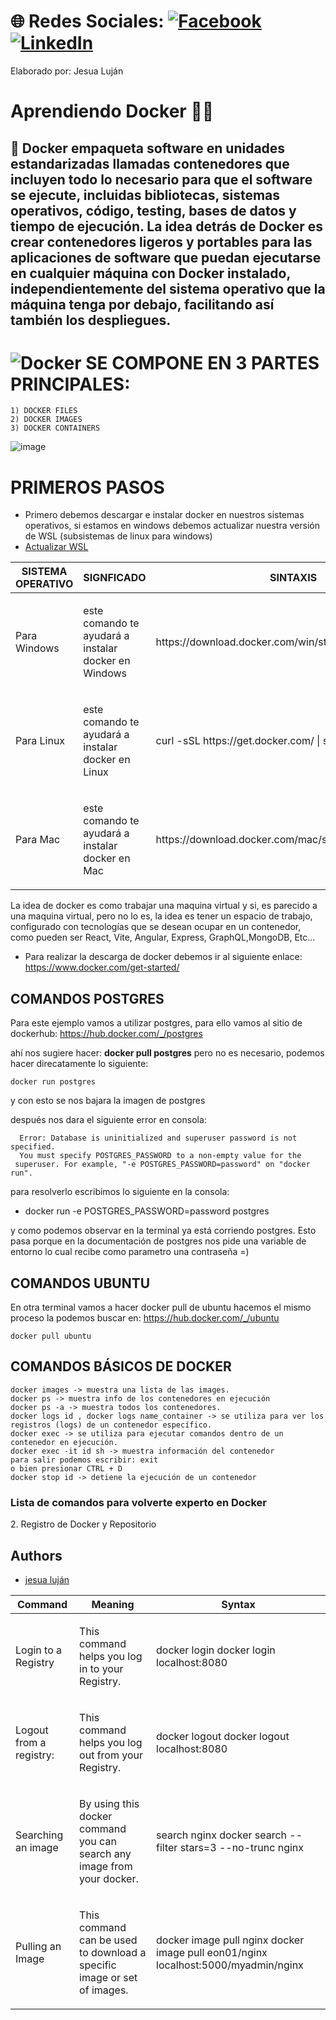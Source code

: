 # 🌐 Redes Sociales: [![Facebook](https://img.shields.io/badge/Facebook-%231877F2.svg?logo=Facebook&logoColor=white)](https://www.facebook.com/profile.php?id=100093507976508&mibextid=gik2fB) [![LinkedIn](https://img.shields.io/badge/LinkedIn-%230077B5.svg?logo=linkedin&logoColor=white)](https://www.linkedin.com/in/jesua-hadai-alderete-luj%C3%A1n-a2325a121/) 
<p>Elaborado por: Jesua Luján</p> 

<h1> Aprendiendo Docker 👨‍🎓 </h1> 
 <h2> 🐳 Docker empaqueta software en unidades estandarizadas llamadas contenedores que incluyen todo lo necesario para que el software se ejecute, incluidas bibliotecas, sistemas operativos, código, testing, bases de datos y tiempo de ejecución.
La idea detrás de Docker es crear contenedores ligeros y portables para las aplicaciones de software que puedan ejecutarse en cualquier máquina con Docker instalado, independientemente del sistema operativo que la máquina tenga por debajo,
 facilitando así también los despliegues. </h2>

#  ![Docker](https://img.shields.io/badge/docker-%230db7ed.svg?style=for-the-badge&logo=docker&logoColor=white) SE COMPONE EN 3 PARTES PRINCIPALES:

    1) DOCKER FILES
    2) DOCKER IMAGES
    3) DOCKER CONTAINERS
    
![image](https://github.com/jesualujan/Docker_Guide/assets/56859580/6a73e86b-c4a0-4280-a1e2-f0faf91aad44)
 
# PRIMEROS PASOS
 * Primero debemos descargar e instalar docker en nuestros sistemas operativos, si estamos en windows debemos actualizar nuestra versión de WSL (subsistemas de linux para windows)
 * <a href="https://learn.microsoft.com/en-us/windows/wsl/install"> Actualizar WSL </a>
<table>
        <thead>
            <tr>
                <th>SISTEMA OPERATIVO</th>
                <th>SIGNFICADO</th>
                <th>SINTAXIS</th>
            </tr>
        <tbody>
            <tr>
                <td>Para Windows</td>
                <td><p>este comando te ayudará a instalar docker en Windows</p></td>
                <td><p>https://download.docker.com/win/stable/InstallDocker.msi</p></td>
            <tr>
                <td>Para Linux</td>
                <td><p>este comando te ayudará a instalar docker en Linux</p></td>
                <td><p>curl -sSL https://get.docker.com/ | sh</p></td>
            <tr>
                <td>Para Mac</td>
                <td><p>este comando te ayudará a instalar docker en Mac</p></td>
                <td><p>https://download.docker.com/mac/stable/Docker.dmg</p></td>
        </tbody>
    </table>

La idea de docker es como trabajar una maquina virtual y si, es parecido a una maquina virtual, pero no lo es, la idea es tener un espacio de trabajo, configurado con tecnologías que se desean ocupar en un contenedor, como pueden ser React, Vite, Angular, Express, GraphQL,MongoDB, Etc...



* Para realizar la descarga de docker debemos ir al siguiente enlace:
    https://www.docker.com/get-started/ 
## COMANDOS POSTGRES
Para este ejemplo vamos a utilizar postgres, para ello vamos al sitio de dockerhub:
    https://hub.docker.com/_/postgres

ahí nos sugiere hacer: __docker pull postgres__
pero no es necesario, podemos hacer direcatamente lo siguiente:

    docker run postgres

y con esto se nos bajara la imagen de postgres 

después nos dara el siguiente error en consola: 

      Error: Database is uninitialized and superuser password is not specified.
      You must specify POSTGRES_PASSWORD to a non-empty value for the
     superuser. For example, "-e POSTGRES_PASSWORD=password" on "docker run".

para resolverlo escribimos lo siguiente en la consola:

* docker run -e POSTGRES_PASSWORD=password postgres

y como podemos observar en la terminal ya está corriendo postgres.
Esto pasa porque en la documentación de postgres nos pide una variable de entorno lo cual recibe como parametro una contraseña =)

## COMANDOS UBUNTU

En otra terminal vamos a hacer docker pull de ubuntu hacemos el mismo proceso la podemos buscar en:
    https://hub.docker.com/_/ubuntu

    docker pull ubuntu

## COMANDOS BÁSICOS DE DOCKER

    docker images -> muestra una lista de las images.
    docker ps -> muestra info de los contenedores en ejecución
    docker ps -a -> muestra todos los contenedores.
    docker logs id , docker logs name_container -> se utiliza para ver los registros (logs) de un contenedor específico.
    docker exec -> se utiliza para ejecutar comandos dentro de un contenedor en ejecución. 
    docker exec -it id sh -> muestra información del contenedor
    para salir podemos escribir: exit  
    o bien presionar CTRL + D
    docker stop id -> detiene la ejecución de un contenedor

<h3>Lista de comandos para volverte experto en Docker</h3>
<p> 2. Registro de Docker y Repositorio </p>
    <table>
        <thead>
            <tr>
                <th>Command</th>
                <th>Meaning</th>
                <th>Syntax</th>
            </tr>
        <tbody>
            <tr>
                <td>Login to a Registry</td>
                <td>
                    <p>This command helps you log in to your Registry.</p>
                </td>
                <td>
                    <p>docker login
                        docker login localhost:8080</p>
                </td>
            <tr>
                <td>Logout from a registry:</td>
                <td>
                    <p>This command helps you log out from your Registry.</p>
                </td>
                <td>
                    <p>docker logout
                        docker logout localhost:8080</p>
                </td>
            <tr>
                <td>Searching an image</td>
                <td>
                    <p>By using this docker command you can search any image from your docker.</p>
                </td>
                <td>
                    <p>search nginx
                        docker search --filter stars=3 --no-trunc nginx</p>
                </td>
            <tr>
                <td>Pulling an Image</td>
                <td>
                    <p>This command can be used to download a specific image or set of images.</p>
                </td>
                <td>
                    <p>docker image pull nginx
                        docker image pull eon01/nginx localhost:5000/myadmin/nginx</p>
                </td>
            
    
## Authors

- [jesua luján](https://github.com/jesualujan/jesualujan)

